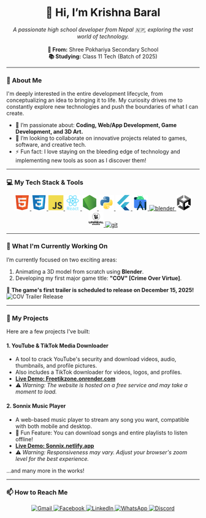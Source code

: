 <h1 align="center">
  👋 Hi, I’m Krishna Baral
</h1>

<p align="center">
  <em>A passionate high school developer from Nepal 🇳🇵, exploring the vast world of technology.</em>
  <br/>
  <br/>
  <strong>📍 From:</strong> Shree Pokhariya Secondary School <br/>
  <strong>📚 Studying:</strong> Class 11 Tech (Batch of 2025)
</p>

---

### 🚀 About Me

<p>
  I'm deeply interested in the entire development lifecycle, from conceptualizing an idea to bringing it to life. My curiosity drives me to constantly explore new technologies and push the boundaries of what I can create.
</p>

- 👀 I’m passionate about: **Coding, Web/App Development, Game Development, and 3D Art.**
- 💞️ I’m looking to collaborate on innovative projects related to games, software, and creative tech.
- ⚡ Fun fact: I love staying on the bleeding edge of technology and implementing new tools as soon as I discover them!

---

### 💻 My Tech Stack & Tools

<p align="center">
  <a href="https://developer.mozilla.org/en-US/docs/Web/HTML" target="_blank" rel="noreferrer">
    <img src="https://raw.githubusercontent.com/devicons/devicon/master/icons/html5/html5-original.svg" alt="html5" width="40" height="40"/>
  </a>
  <a href="https://developer.mozilla.org/en-US/docs/Web/CSS" target="_blank" rel="noreferrer">
    <img src="https://raw.githubusercontent.com/devicons/devicon/master/icons/css3/css3-original.svg" alt="css3" width="40" height="40"/>
  </a>
  <a href="https://developer.mozilla.org/en-US/docs/Web/JavaScript" target="_blank" rel="noreferrer">
    <img src="https://raw.githubusercontent.com/devicons/devicon/master/icons/javascript/javascript-original.svg" alt="javascript" width="40" height="40"/>
  </a>
  <a href="https://reactjs.org/" target="_blank" rel="noreferrer">
    <img src="https://raw.githubusercontent.com/devicons/devicon/master/icons/react/react-original-wordmark.svg" alt="react" width="40" height="40"/>
  </a>
   <a href="https://nodejs.org" target="_blank" rel="noreferrer">
    <img src="https://raw.githubusercontent.com/devicons/devicon/master/icons/nodejs/nodejs-original.svg" alt="nodejs" width="40" height="40"/>
  </a>
  <a href="https://www.python.org" target="_blank" rel="noreferrer">
    <img src="https://raw.githubusercontent.com/devicons/devicon/master/icons/python/python-original.svg" alt="python" width="40" height="40"/>
  </a>
  <a href="https://flutter.dev" target="_blank" rel="noreferrer">
    <img src="https://raw.githubusercontent.com/devicons/devicon/master/icons/flutter/flutter-original.svg" alt="flutter" width="40" height="40"/>
  </a>
  <a href="https://developer.android.com/studio" target="_blank" rel="noreferrer">
    <img src="https://raw.githubusercontent.com/devicons/devicon/master/icons/androidstudio/androidstudio-original.svg" alt="android-studio" width="40" height="40"/>
  </a>
  <a href="https://www.blender.org/" target="_blank" rel="noreferrer">
    <img src="https://download.blender.org/branding/community/blender_community_badge_white.svg" alt="blender" width="40" height="40"/>
  </a>
  <a href="https://unity.com/" target="_blank" rel="noreferrer">
    <img src="https://raw.githubusercontent.com/devicons/devicon/master/icons/unity/unity-original.svg" alt="unity" width="40" height="40"/>
  </a>
  <a href="https://www.unrealengine.com/" target="_blank" rel="noreferrer">
    <img src="https://raw.githubusercontent.com/devicons/devicon/master/icons/unrealengine/unrealengine-original-wordmark.svg" alt="unrealengine" width="40" height="40"/>
  </a>
  <a href="https://git-scm.com/" target="_blank" rel="noreferrer">
    <img src="https://www.vectorlogo.zone/logos/git-scm/git-scm-icon.svg" alt="git" width="40" height="40"/>
  </a>
</p>

---

### 🌱 What I'm Currently Working On

I’m currently focused on two exciting areas:
1.  Animating a 3D model from scratch using **Blender**.
2.  Developing my first major game title: **"COV" [Crime Over Virtue]**.

📢 **The game's first trailer is scheduled to release on December 15, 2025!**
<br>
![COV Trailer Release](https://img.shields.io/badge/Release_Date-December_15,_2025-blueviolet?style=for-the-badge)

---

### 📂 My Projects

Here are a few projects I've built:

#### 1. YouTube & TikTok Media Downloader
-   A tool to crack YouTube's security and download videos, audio, thumbnails, and profile pictures.
-   Also includes a TikTok downloader for videos, logos, and profiles.
-   **[Live Demo: Freetikzone.onrender.com](https://freetikzone.onrender.com/)**
-   ⚠️ *Warning: The website is hosted on a free service and may take a moment to load.*

#### 2. Sonnix Music Player
-   A web-based music player to stream any song you want, compatible with both mobile and desktop.
-   🤯 Fun Feature: You can download songs and entire playlists to listen offline!
-   **[Live Demo: Sonnix.netlify.app](https://sonnix.netlify.app/)**
-   ⚠️ *Warning: Responsiveness may vary. Adjust your browser's zoom level for the best experience.*

...and many more in the works!

---

### 📫 How to Reach Me

<p align="center">
  <a href="mailto:dkrishna1029@gmail.com">
    <img src="https://img.shields.io/badge/Gmail-D14836?style=for-the-badge&logo=gmail&logoColor=white" alt="Gmail"/>
  </a>
  <a href="https://www.facebook.com/amrit.baral.902">
    <img src="https://img.shields.io/badge/Facebook-1877F2?style=for-the-badge&logo=facebook&logoColor=white" alt="Facebook"/>
  </a>
  <a href="https://www.linkedin.com/in/amrit-baral-1084a6383/">
    <img src="https://img.shields.io/badge/LinkedIn-0077B5?style=for-the-badge&logo=linkedin&logoColor=white" alt="LinkedIn"/>
  </a>
  <a href="https://wa.me/9779842083857">
    <img src="https://img.shields.io/badge/WhatsApp-25D366?style=for-the-badge&logo=whatsapp&logoColor=white" alt="WhatsApp"/>
  </a>
  <a href="https://discord.com/users/1346850906531958862">
    <img src="https://img.shields.io/badge/Discord-7289DA?style=for-the-badge&logo=discord&logoColor=white" alt="Discord"/>
  </a>
</p>
